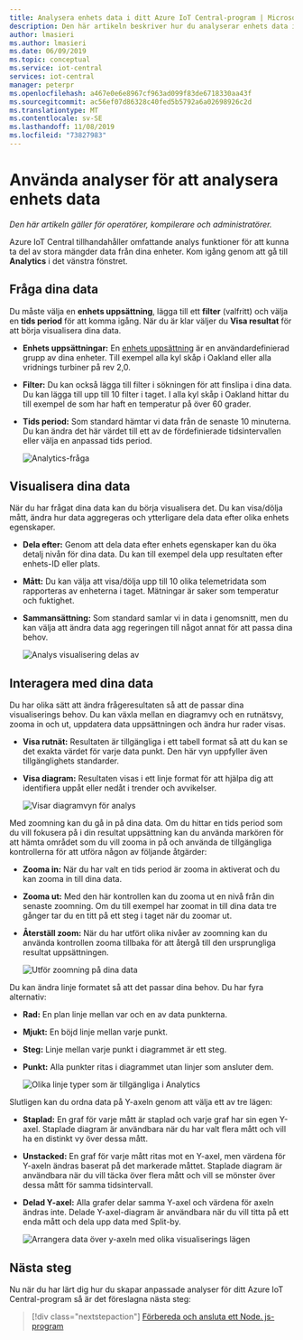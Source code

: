 ```yaml
---
title: Analysera enhets data i ditt Azure IoT Central-program | Microsoft Docs
description: Den här artikeln beskriver hur du analyserar enhets data i ditt Azure IoT Central-program med hjälp av frågor och visualiseringar.
author: lmasieri
ms.author: lmasieri
ms.date: 06/09/2019
ms.topic: conceptual
ms.service: iot-central
services: iot-central
manager: peterpr
ms.openlocfilehash: a467e0e6e8967cf963ad099f83de6718330aa43f
ms.sourcegitcommit: ac56ef07d86328c40fed5b5792a6a02698926c2d
ms.translationtype: MT
ms.contentlocale: sv-SE
ms.lasthandoff: 11/08/2019
ms.locfileid: "73827983"
---
```

# <a name="how-to-use-analytics-to-analyze-your-device-data"></a>Använda analyser för att analysera enhets data

*Den här artikeln gäller för operatörer, kompilerare och administratörer.*

Azure IoT Central tillhandahåller omfattande analys funktioner för att kunna ta del av stora mängder data från dina enheter. Kom igång genom att gå till **Analytics** i det vänstra fönstret.

## <a name="querying-your-data"></a>Fråga dina data

Du måste välja en **enhets uppsättning**, lägga till ett **filter** (valfritt) och välja en **tids period** för att komma igång. När du är klar väljer du **Visa resultat** för att börja visualisera dina data.

* **Enhets uppsättningar:** En [enhets uppsättning](howto-use-device-sets.md) är en användardefinierad grupp av dina enheter. Till exempel alla kyl skåp i Oakland eller alla vridnings turbiner på rev 2,0.

* **Filter:** Du kan också lägga till filter i sökningen för att finslipa i dina data. Du kan lägga till upp till 10 filter i taget. I alla kyl skåp i Oakland hittar du till exempel de som har haft en temperatur på över 60 grader.
* **Tids period:** Som standard hämtar vi data från de senaste 10 minuterna. Du kan ändra det här värdet till ett av de fördefinierade tidsintervallen eller välja en anpassad tids period.

  ![Analytics-fråga](media/howto-create-analytics/analytics-query.png)

## <a name="visualizing-your-data"></a>Visualisera dina data

När du har frågat dina data kan du börja visualisera det. Du kan visa/dölja mått, ändra hur data aggregeras och ytterligare dela data efter olika enhets egenskaper.  

* **Dela efter:** Genom att dela data efter enhets egenskaper kan du öka detalj nivån för dina data. Du kan till exempel dela upp resultaten efter enhets-ID eller plats.

* **Mått:** Du kan välja att visa/dölja upp till 10 olika telemetridata som rapporteras av enheterna i taget. Mätningar är saker som temperatur och fuktighet.

* **Sammansättning:** Som standard samlar vi in data i genomsnitt, men du kan välja att ändra data agg regeringen till något annat för att passa dina behov.

   ![Analys visualisering delas av](media/howto-create-analytics/analytics-splitby.png)

## <a name="interacting-with-your-data"></a>Interagera med dina data

Du har olika sätt att ändra frågeresultaten så att de passar dina visualiserings behov. Du kan växla mellan en diagramvy och en rutnätsvy, zooma in och ut, uppdatera data uppsättningen och ändra hur rader visas.

* **Visa rutnät:** Resultaten är tillgängliga i ett tabell format så att du kan se det exakta värdet för varje data punkt. Den här vyn uppfyller även tillgänglighets standarder.
* **Visa diagram:** Resultaten visas i ett linje format för att hjälpa dig att identifiera uppåt eller nedåt i trender och avvikelser.

  ![Visar diagramvyn för analys](media/howto-create-analytics/analytics-showgrid.png)

Med zoomning kan du gå in på dina data. Om du hittar en tids period som du vill fokusera på i din resultat uppsättning kan du använda markören för att hämta området som du vill zooma in på och använda de tillgängliga kontrollerna för att utföra någon av följande åtgärder:

* **Zooma in:** När du har valt en tids period är zooma in aktiverat och du kan zooma in till dina data.
* **Zooma ut:** Med den här kontrollen kan du zooma ut en nivå från din senaste zoomning. Om du till exempel har zoomat in till dina data tre gånger tar du en titt på ett steg i taget när du zoomar ut.
* **Återställ zoom:** När du har utfört olika nivåer av zoomning kan du använda kontrollen zooma tillbaka för att återgå till den ursprungliga resultat uppsättningen.

  ![Utför zoomning på dina data](media/howto-create-analytics/analytics-zoom.png)

Du kan ändra linje formatet så att det passar dina behov. Du har fyra alternativ:

* **Rad:** En plan linje mellan var och en av data punkterna.
* **Mjukt:** En böjd linje mellan varje punkt.
* **Steg:** Linje mellan varje punkt i diagrammet är ett steg.
* **Punkt:** Alla punkter ritas i diagrammet utan linjer som ansluter dem.

  ![Olika linje typer som är tillgängliga i Analytics](media/howto-create-analytics/analytics-linetypes.png)

Slutligen kan du ordna data på Y-axeln genom att välja ett av tre lägen:

* **Staplad:** En graf för varje mått är staplad och varje graf har sin egen Y-axel. Staplade diagram är användbara när du har valt flera mått och vill ha en distinkt vy över dessa mått.
* **Unstacked:** En graf för varje mått ritas mot en Y-axel, men värdena för Y-axeln ändras baserat på det markerade måttet. Staplade diagram är användbara när du vill täcka över flera mått och vill se mönster över dessa mått för samma tidsintervall.
* **Delad Y-axel:** Alla grafer delar samma Y-axel och värdena för axeln ändras inte. Delade Y-axel-diagram är användbara när du vill titta på ett enda mått och dela upp data med Split-by.

  ![Arrangera data över y-axeln med olika visualiserings lägen](media/howto-create-analytics/analytics-yaxis.png)

## <a name="next-steps"></a>Nästa steg

Nu när du har lärt dig hur du skapar anpassade analyser för ditt Azure IoT Central-program så är det föreslagna nästa steg:

> [!div class="nextstepaction"]
> [Förbereda och ansluta ett Node. js-program](howto-connect-nodejs.md)